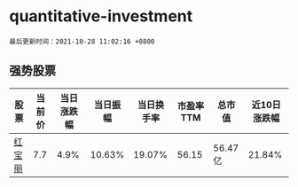 # quantitative-investment

`最后更新时间：2021-10-28 11:02:16 +0800`

## 强势股票

|股票|当前价|当日涨跌幅|当日振幅|当日换手率|市盈率TTM|总市值|近10日涨跌幅|
|----|----|----|----|----|----|----|----|
|[红宝丽](https://xueqiu.com/S/SZ002165)|7.7|4.9%|10.63%|19.07%|56.15|56.47亿|21.84%|
